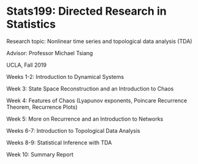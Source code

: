 # Stats199: Directed Research in Statistics

Research topic: Nonlinear time series and topological data analysis (TDA)

Advisor: Professor Michael Tsiang

UCLA, Fall 2019

Weeks 1-2: Introduction to Dynamical Systems

Week 3: State Space Reconstruction and an Introduction to Chaos

Week 4: Features of Chaos (Lyapunov exponents, Poincare Recurrence Theorem, Recurrence
Plots)

Week 5: More on Recurrence and an Introduction to Networks

Weeks 6-7: Introduction to Topological Data Analysis

Weeks 8-9: Statistical Inference with TDA

Week 10: Summary Report
